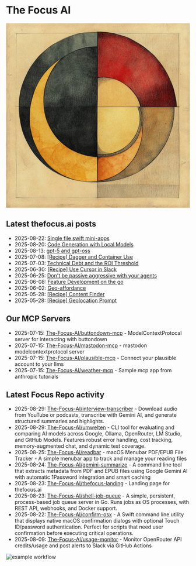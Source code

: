 # The Focus AI

![logo](../img/thefocusai.png)

## Latest thefocus.ai posts

 - 2025-08-22: [Single file swift mini-apps](https://thefocus.ai/posts/single-file-swift-code/)
 - 2025-08-20: [Code Generation with Local Models](https://thefocus.ai/posts/local-models-typescript/)
 - 2025-08-13: [gpt-5 and gpt-oss](https://thefocus.ai/posts/gpt5-and-gpt-oss/)
 - 2025-07-08: [[Recipe] Dagger and Container Use](https://thefocus.ai/recipes/dagger-and-container-use/)
 - 2025-07-03: [Technical Debt and the ROI Threshold](https://thefocus.ai/posts/technical-debt-and-the-roi-threshhold/)
 - 2025-06-30: [[Recipe] Use Cursor in Slack](https://thefocus.ai/recipes/use-cursor-in-slack/)
 - 2025-06-25: [Don't be passive aggressive with your agents](https://thefocus.ai/posts/dont-be-passive-aggressive/)
 - 2025-06-08: [Feature Development on the go](https://thefocus.ai/posts/feature-development-on-the-go/)
 - 2025-06-02: [Geo-affordance](https://thefocus.ai/posts/geo-affordance/)
 - 2025-05-28: [[Recipe] Content Finder](https://thefocus.ai/recipes/content-finder/)
 - 2025-05-28: [[Recipe] Geolocation Prompt](https://thefocus.ai/recipes/geolocation-prompt/)

## Our MCP Servers

 - 2025-07-15: [The-Focus-AI/buttondown-mcp](https://github.com/The-Focus-AI/buttondown-mcp) - ModelContextProtocal server for interacting with buttondown
 - 2025-07-15: [The-Focus-AI/mastodon-mcp](https://github.com/The-Focus-AI/mastodon-mcp) - mastodon modelcontextprotocol server
 - 2025-07-15: [The-Focus-AI/plausible-mcp](https://github.com/The-Focus-AI/plausible-mcp) - Connect your plausible account to your llms
 - 2025-07-15: [The-Focus-AI/weather-mcp](https://github.com/The-Focus-AI/weather-mcp) - Sample mcp app from anthropic tutorials

## Latest Focus Repo activity

 - 2025-08-29: [The-Focus-AI/interview-transcriber](https://github.com/The-Focus-AI/interview-transcriber) - Download audio from YouTube or podcasts, transcribe with Gemini AI, and generate structured summaries and highlights.
 - 2025-08-29: [The-Focus-AI/umwelten](https://github.com/The-Focus-AI/umwelten) - CLI tool for evaluating and comparing AI models across Google, Ollama, OpenRouter, LM Studio, and GitHub Models. Features robust error handling, cost tracking, memory-augmented chat, and dynamic test coverage.
 - 2025-08-25: [The-Focus-AI/readbar](https://github.com/The-Focus-AI/readbar) - macOS Menubar PDF/EPUB File Tracker - A simple menubar app to track and manage your reading files
 - 2025-08-24: [The-Focus-AI/gemini-summarize](https://github.com/The-Focus-AI/gemini-summarize) - A command line tool that extracts metadata from PDF and EPUB files using Google Gemini AI with automatic 1Password integration and smart caching
 - 2025-08-23: [The-Focus-AI/thefocus-landing](https://github.com/The-Focus-AI/thefocus-landing) - Landing page for thefocus.ai
 - 2025-08-23: [The-Focus-AI/shell-job-queue](https://github.com/The-Focus-AI/shell-job-queue) - A simple, persistent, process-based job queue server in Go. Runs jobs as OS processes, with REST API, webhooks, and Docker support.
 - 2025-08-22: [The-Focus-AI/confirm-osx](https://github.com/The-Focus-AI/confirm-osx) - A Swift command line utility that displays native macOS confirmation dialogs with optional Touch ID/password authentication. Perfect for scripts that need user confirmation before executing critical operations.
 - 2025-08-09: [The-Focus-AI/usage-monitor](https://github.com/The-Focus-AI/usage-monitor) - Monitor OpenRouter API credits/usage and post alerts to Slack via GitHub Actions

![example workflow](https://github.com/The-Focus-AI/.github/actions/workflows/build.yml/badge.svg)
